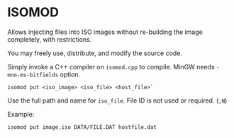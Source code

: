 # ISOMOD

Allows injecting files into ISO images without re-building the image completely, with restrictions.

You may freely use, distribute, and modify the source code.

Simply invoke a C++ compiler on `isomod.cpp` to compile.
MinGW needs `-mno-ms-bitfields` option.

```
isomod put <iso_image> <iso_file> <host_file>`
```
Use the full path and name for `iso_file`. File ID is not used or required. (`;N`)

Example:
```
isomod put image.iso DATA/FILE.DAT hostfile.dat
```
